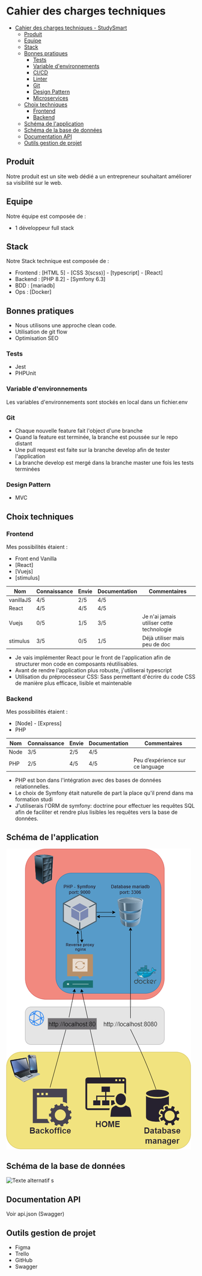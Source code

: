 # Cahier des charges techniques

- [Cahier des charges techniques - StudySmart](#cahier-des-charges-techniques-studysmart)
  - [Produit](#produit)
  - [Equipe](#equipe)
  - [Stack](#stack)
  - [Bonnes pratiques](#bonnes-pratiques)
    - [Tests](#tests)
    - [Variable d'environnements](#variable-denvironnements)
    - [CI/CD](#cicd)
    - [Linter](#linter)
    - [Git](#git)
    - [Design Pattern](#design-pattern)
    - [Microservices](#microservices)
  - [Choix techniques](#choix-techniques)
    - [Frontend](#frontend)
    - [Backend](#backend)
  - [Schéma de l'application](#schéma-de-lapplication)
  - [Schéma de la base de données](#schéma-de-la-base-de-données)
  - [Documentation API](#documentation-api)
  - [Outils gestion de projet](#outils-gestion-de-projet)

## Produit

Notre produit est un site web dédié a un entrepreneur souhaitant améliorer sa visibilité sur le web. 

## Equipe

Notre équipe est composée de :

- 1 développeur full stack

## Stack

Notre Stack technique est composée de :

- Frontend : [HTML 5] - [CSS 3(scss)] - [typescript] - [React] 
- Backend : [PHP 8.2] - [Symfony 6.3]
- BDD : [mariadb]
- Ops : [Docker]

## Bonnes pratiques

- Nous utilisons une approche clean code.
- Utilisation de git flow
- Optimisation SEO

### Tests

- Jest 
- PHPUnit 

### Variable d'environnements

Les variables d'environnements sont stockés en local dans un fichier.env


### Git

- Chaque nouvelle feature fait l'object d'une branche
- Quand la feature est terminée, la branche est poussée sur le repo distant
- Une pull request est faite sur la branche develop afin de tester l'application
- La branche develop est mergé dans la branche master une fois les tests terminées

### Design Pattern

- MVC

## Choix techniques

### Frontend

Mes possibilités étaient :

- Front end Vanilla
- [React]
- [Vuejs]
- [stimulus]

| Nom   | Connaissance | Envie | Documentation | Commentaires              |
| ----- | ------------ | ----- | ------------- | ------------------------- |
| vanillaJS | 4/5      | 2/5   | 4/5           | |
| React | 4/5          | 4/5   | 4/5           | |
| Vuejs | 0/5          | 1/5   | 3/5           | Je n'ai jamais utiliser cette technologie |
| stimulus | 3/5       | 0/5   | 1/5           | Déjà utiliser mais peu de doc |

- Je vais implémenter React pour le front de l'application afin de structurer mon code en composants réutilisables.
- Avant de rendre l'application plus robuste, j'utiliserai typescript 
- Utilisation du préprocesseur CSS: Sass permettant d'écrire du code CSS de manière plus efficace, lisible et maintenable

### Backend

Mes possibilités étaient :

- [Node] - [Express]
- PHP

| Nom  | Connaissance | Envie | Documentation | Commentaires             |
| ---- | ------------ | ----- | ------------- | ------------------------ |
| Node | 3/5          | 2/5   | 4/5           |  |
| PHP  | 2/5          | 4/5   | 4/5           | Peu d’expérience sur ce language |

- PHP est bon dans l'intégration avec des bases de données relationnelles.
- Le choix de Symfony était naturelle de part la place qu'il prend dans ma formation studi 
- J'utiliserais l'ORM de symfony:  doctrine pour effectuer les requêtes SQL afin de faciliter et rendre plus lisibles les requêtes vers la base de données.

## Schéma de l'application

![Texte alternatif](architecture-garage.png "Schéma de l'application")


## Schéma de la base de données

![Texte alternatif](database.png "Schéma de la base de données")
s

## Documentation API

Voir api.json (Swagger)

## Outils gestion de projet

- Figma
- Trello
- GitHub
- Swagger
